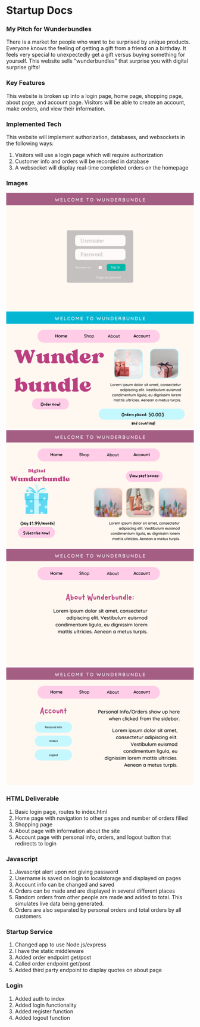 # Startup Docs

### My Pitch for Wunderbundles
There is a market for people who want to be surprised by unique products. Everyone knows the feeling of getting a gift from a friend on a birthday. It feels very special to unexpectedly get a gift versus buying something for yourself. This website sells "wunderbundles" that surprise you with digital surprise gifts!

### Key Features
This website is broken up into a login page, home page, shopping page, about page, and account page. Visitors will be able to create an account, make orders, and view their information.

### Implemented Tech
This website will implement authorization, databases, and websockets in the following ways:
1) Visitors will use a login page which will require authorization
2) Customer info and orders will be recorded in database
3) A websocket will display real-time completed orders on the homepage

### Images
![Image 1](1.png)
![Image 2](2.png)
![Image 3](3.png)
![Image 4](4.png)
![Image 5](5.png)

### HTML Deliverable
1) Basic login page, routes to index.html
2) Home page with navigation to other pages and number of orders filled
3) Shopping page
4) About page with information about the site
5) Account page with personal info, orders, and logout button that redirects to login

### Javascript
1) Javascript alert upon not giving password
2) Username is saved on login to localstorage and displayed on pages
3) Account info can be changed and saved
4) Orders can be made and are displayed in several different places
5) Random orders from other people are made and added to total. This simulates live data being generated.
6) Orders are also separated by personal orders and total orders by all customers.

### Startup Service
1) Changed app to use Node.js/express
2) I have the static middleware
3) Added order endpoint get/post
4) Called order endpoint get/post
5) Added third party endpoint to display quotes on about page

### Login
1) Added auth to index
2) Added login functionality
3) Added register function
4) Added logout function
